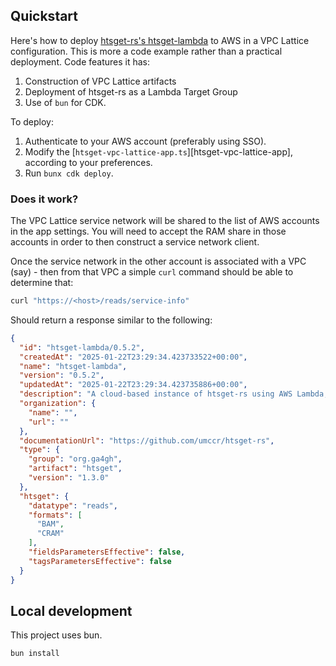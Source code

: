 ## Quickstart

Here's how to deploy [htsget-rs's htsget-lambda](https://github.com/umccr/htsget-rs) to AWS in
a VPC Lattice configuration. This is more a code example rather than a practical deployment.
Code features it has:

1. Construction of VPC Lattice artifacts
2. Deployment of htsget-rs as a Lambda Target Group
3. Use of `bun` for CDK.

To deploy:

1. Authenticate to your AWS account (preferably using SSO).
2. Modify the [`htsget-vpc-lattice-app.ts`][htsget-vpc-lattice-app], according to your preferences.
3. Run `bunx cdk deploy`.

### Does it work?

The VPC Lattice service network will be shared to the list of AWS accounts
in the app settings. You will need to accept the RAM share in those
accounts in order to then construct a service network client.

Once the service network in the other account is associated with a VPC (say) -
then from that VPC a simple `curl` command should be able to determine that:

```sh
curl "https://<host>/reads/service-info"
```

Should return a response similar to the following:

```json
{
  "id": "htsget-lambda/0.5.2",
  "createdAt": "2025-01-22T23:29:34.423733522+00:00",
  "name": "htsget-lambda",
  "version": "0.5.2",
  "updatedAt": "2025-01-22T23:29:34.423735886+00:00",
  "description": "A cloud-based instance of htsget-rs using AWS Lambda, which serves data according to the htsget protocol.",
  "organization": {
    "name": "",
    "url": ""
  },
  "documentationUrl": "https://github.com/umccr/htsget-rs",
  "type": {
    "group": "org.ga4gh",
    "artifact": "htsget",
    "version": "1.3.0"
  },
  "htsget": {
    "datatype": "reads",
    "formats": [
      "BAM",
      "CRAM"
    ],
    "fieldsParametersEffective": false,
    "tagsParametersEffective": false
  }
}
```

## Local development

This project uses bun.

```sh
bun install
```
